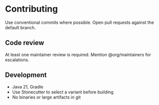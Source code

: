 # Contributing

Use conventional commits where possible. Open pull requests against the default branch.

## Code review
At least one maintainer review is required. Mention @org/maintainers for escalations.

## Development
- Java 21, Gradle
- Use Stonecutter to select a variant before building
- No binaries or large artifacts in git
